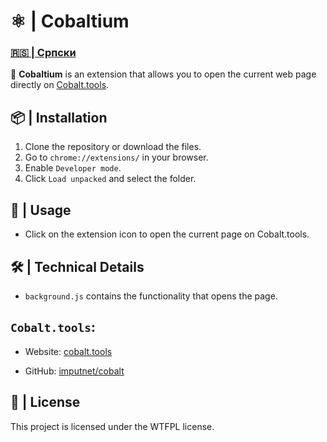 # ⚛️ | Cobaltium

### [🇷🇸 | Српски](README.md)

🔗 **Cobaltium** is an extension that allows you to open the current web page directly on [Cobalt.tools](https://cobalt.tools).

## 📦 | Installation
1. Clone the repository or download the files.
2. Go to `chrome://extensions/` in your browser.
3. Enable `Developer mode`.
4. Click `Load unpacked` and select the folder.

## 🚀 | Usage
- Click on the extension icon to open the current page on Cobalt.tools.

## 🛠️ | Technical Details
- `background.js` contains the functionality that opens the page.

## ``Cobalt.tools``:

- Website: [cobalt.tools](https://cobalt.tools/)
* GitHub: [imputnet/cobalt](https://github.com/imputnet/cobalt)

## 📜 | License
This project is licensed under the WTFPL license.
